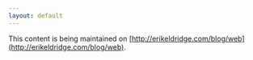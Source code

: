 ```yaml
---
layout: default
---
```


This content is being maintained on [http://erikeldridge.com/blog/web](http://erikeldridge.com/blog/web).
